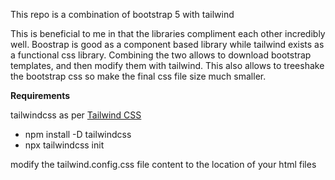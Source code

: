 This repo is a combination of bootstrap 5 with tailwind

This is beneficial to me in that the libraries compliment each other incredibly well. Boostrap is good as a component based library while tailwind exists as a functional css library.  Combining the two allows to download bootstrap templates, and then modify them with tailwind. This also allows to treeshake the bootstrap css so make the final css file size much smaller.

**Requirements**

tailwindcss as per [Tailwind CSS](https://tailwindcss.com/docs/installation)

* npm install -D tailwindcss
* npx tailwindcss init

modify the tailwind.config.css file content to the location of your html files
